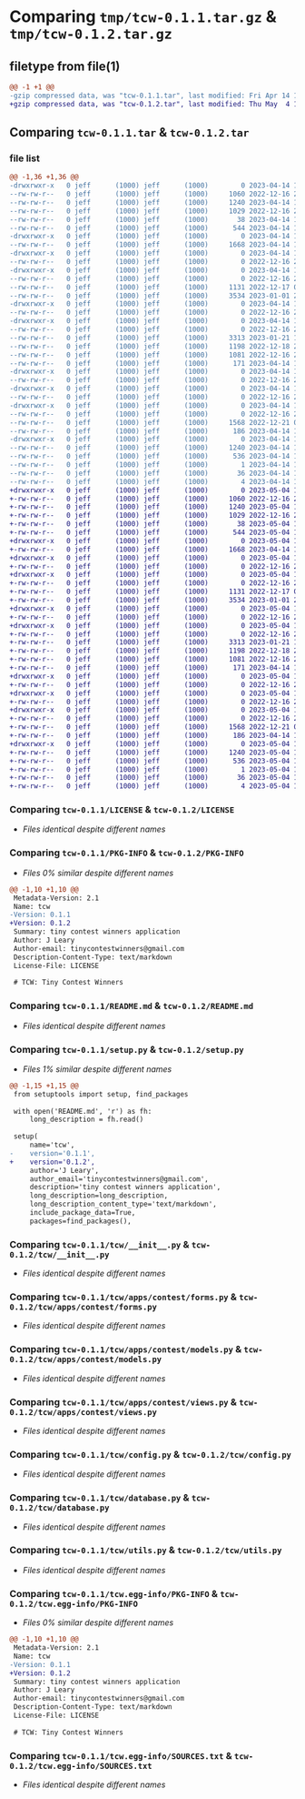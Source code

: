 # Comparing `tmp/tcw-0.1.1.tar.gz` & `tmp/tcw-0.1.2.tar.gz`

## filetype from file(1)

```diff
@@ -1 +1 @@
-gzip compressed data, was "tcw-0.1.1.tar", last modified: Fri Apr 14 11:52:47 2023, max compression
+gzip compressed data, was "tcw-0.1.2.tar", last modified: Thu May  4 15:47:59 2023, max compression
```

## Comparing `tcw-0.1.1.tar` & `tcw-0.1.2.tar`

### file list

```diff
@@ -1,36 +1,36 @@
-drwxrwxr-x   0 jeff      (1000) jeff      (1000)        0 2023-04-14 11:52:47.745005 tcw-0.1.1/
--rw-rw-r--   0 jeff      (1000) jeff      (1000)     1060 2022-12-16 20:39:46.000000 tcw-0.1.1/LICENSE
--rw-rw-r--   0 jeff      (1000) jeff      (1000)     1240 2023-04-14 11:52:47.745005 tcw-0.1.1/PKG-INFO
--rw-rw-r--   0 jeff      (1000) jeff      (1000)     1029 2022-12-16 20:39:46.000000 tcw-0.1.1/README.md
--rw-rw-r--   0 jeff      (1000) jeff      (1000)       38 2023-04-14 11:52:47.745005 tcw-0.1.1/setup.cfg
--rw-rw-r--   0 jeff      (1000) jeff      (1000)      544 2023-04-14 11:47:13.000000 tcw-0.1.1/setup.py
-drwxrwxr-x   0 jeff      (1000) jeff      (1000)        0 2023-04-14 11:52:47.741006 tcw-0.1.1/tcw/
--rw-rw-r--   0 jeff      (1000) jeff      (1000)     1668 2023-04-14 11:48:11.000000 tcw-0.1.1/tcw/__init__.py
-drwxrwxr-x   0 jeff      (1000) jeff      (1000)        0 2023-04-14 11:52:47.745005 tcw-0.1.1/tcw/apps/
--rw-rw-r--   0 jeff      (1000) jeff      (1000)        0 2022-12-16 20:39:46.000000 tcw-0.1.1/tcw/apps/__init__.py
-drwxrwxr-x   0 jeff      (1000) jeff      (1000)        0 2023-04-14 11:52:47.745005 tcw-0.1.1/tcw/apps/contest/
--rw-rw-r--   0 jeff      (1000) jeff      (1000)        0 2022-12-16 20:39:46.000000 tcw-0.1.1/tcw/apps/contest/__init__.py
--rw-rw-r--   0 jeff      (1000) jeff      (1000)     1131 2022-12-17 03:59:32.000000 tcw-0.1.1/tcw/apps/contest/forms.py
--rw-rw-r--   0 jeff      (1000) jeff      (1000)     3534 2023-01-01 20:54:30.000000 tcw-0.1.1/tcw/apps/contest/models.py
-drwxrwxr-x   0 jeff      (1000) jeff      (1000)        0 2023-04-14 11:52:47.745005 tcw-0.1.1/tcw/apps/contest/templates/
--rw-rw-r--   0 jeff      (1000) jeff      (1000)        0 2022-12-16 20:39:46.000000 tcw-0.1.1/tcw/apps/contest/templates/__init__.py
-drwxrwxr-x   0 jeff      (1000) jeff      (1000)        0 2023-04-14 11:52:47.745005 tcw-0.1.1/tcw/apps/contest/templates/contest/
--rw-rw-r--   0 jeff      (1000) jeff      (1000)        0 2022-12-16 20:39:46.000000 tcw-0.1.1/tcw/apps/contest/templates/contest/__init__.py
--rw-rw-r--   0 jeff      (1000) jeff      (1000)     3313 2023-01-21 12:31:08.000000 tcw-0.1.1/tcw/apps/contest/views.py
--rw-rw-r--   0 jeff      (1000) jeff      (1000)     1198 2022-12-18 22:49:28.000000 tcw-0.1.1/tcw/config.py
--rw-rw-r--   0 jeff      (1000) jeff      (1000)     1081 2022-12-16 20:39:46.000000 tcw-0.1.1/tcw/database.py
--rw-rw-r--   0 jeff      (1000) jeff      (1000)      171 2023-04-14 11:51:00.000000 tcw-0.1.1/tcw/run.py
-drwxrwxr-x   0 jeff      (1000) jeff      (1000)        0 2023-04-14 11:52:47.745005 tcw-0.1.1/tcw/static/
--rw-rw-r--   0 jeff      (1000) jeff      (1000)        0 2022-12-16 20:39:46.000000 tcw-0.1.1/tcw/static/__init__.py
-drwxrwxr-x   0 jeff      (1000) jeff      (1000)        0 2023-04-14 11:52:47.745005 tcw-0.1.1/tcw/static/images/
--rw-rw-r--   0 jeff      (1000) jeff      (1000)        0 2022-12-16 20:39:46.000000 tcw-0.1.1/tcw/static/images/__init__.py
-drwxrwxr-x   0 jeff      (1000) jeff      (1000)        0 2023-04-14 11:52:47.745005 tcw-0.1.1/tcw/templates/
--rw-rw-r--   0 jeff      (1000) jeff      (1000)        0 2022-12-16 20:39:46.000000 tcw-0.1.1/tcw/templates/__init__.py
--rw-rw-r--   0 jeff      (1000) jeff      (1000)     1568 2022-12-21 05:40:29.000000 tcw-0.1.1/tcw/utils.py
--rw-rw-r--   0 jeff      (1000) jeff      (1000)      186 2023-04-14 11:50:36.000000 tcw-0.1.1/tcw/wsgi.py
-drwxrwxr-x   0 jeff      (1000) jeff      (1000)        0 2023-04-14 11:52:47.745005 tcw-0.1.1/tcw.egg-info/
--rw-rw-r--   0 jeff      (1000) jeff      (1000)     1240 2023-04-14 11:52:47.000000 tcw-0.1.1/tcw.egg-info/PKG-INFO
--rw-rw-r--   0 jeff      (1000) jeff      (1000)      536 2023-04-14 11:52:47.000000 tcw-0.1.1/tcw.egg-info/SOURCES.txt
--rw-rw-r--   0 jeff      (1000) jeff      (1000)        1 2023-04-14 11:52:47.000000 tcw-0.1.1/tcw.egg-info/dependency_links.txt
--rw-rw-r--   0 jeff      (1000) jeff      (1000)       36 2023-04-14 11:52:47.000000 tcw-0.1.1/tcw.egg-info/requires.txt
--rw-rw-r--   0 jeff      (1000) jeff      (1000)        4 2023-04-14 11:52:47.000000 tcw-0.1.1/tcw.egg-info/top_level.txt
+drwxrwxr-x   0 jeff      (1000) jeff      (1000)        0 2023-05-04 15:47:59.961240 tcw-0.1.2/
+-rw-rw-r--   0 jeff      (1000) jeff      (1000)     1060 2022-12-16 20:39:46.000000 tcw-0.1.2/LICENSE
+-rw-rw-r--   0 jeff      (1000) jeff      (1000)     1240 2023-05-04 15:47:59.961240 tcw-0.1.2/PKG-INFO
+-rw-rw-r--   0 jeff      (1000) jeff      (1000)     1029 2022-12-16 20:39:46.000000 tcw-0.1.2/README.md
+-rw-rw-r--   0 jeff      (1000) jeff      (1000)       38 2023-05-04 15:47:59.961240 tcw-0.1.2/setup.cfg
+-rw-rw-r--   0 jeff      (1000) jeff      (1000)      544 2023-05-04 15:45:54.000000 tcw-0.1.2/setup.py
+drwxrwxr-x   0 jeff      (1000) jeff      (1000)        0 2023-05-04 15:47:59.957240 tcw-0.1.2/tcw/
+-rw-rw-r--   0 jeff      (1000) jeff      (1000)     1668 2023-04-14 11:48:11.000000 tcw-0.1.2/tcw/__init__.py
+drwxrwxr-x   0 jeff      (1000) jeff      (1000)        0 2023-05-04 15:47:59.961240 tcw-0.1.2/tcw/apps/
+-rw-rw-r--   0 jeff      (1000) jeff      (1000)        0 2022-12-16 20:39:46.000000 tcw-0.1.2/tcw/apps/__init__.py
+drwxrwxr-x   0 jeff      (1000) jeff      (1000)        0 2023-05-04 15:47:59.961240 tcw-0.1.2/tcw/apps/contest/
+-rw-rw-r--   0 jeff      (1000) jeff      (1000)        0 2022-12-16 20:39:46.000000 tcw-0.1.2/tcw/apps/contest/__init__.py
+-rw-rw-r--   0 jeff      (1000) jeff      (1000)     1131 2022-12-17 03:59:32.000000 tcw-0.1.2/tcw/apps/contest/forms.py
+-rw-rw-r--   0 jeff      (1000) jeff      (1000)     3534 2023-01-01 20:54:30.000000 tcw-0.1.2/tcw/apps/contest/models.py
+drwxrwxr-x   0 jeff      (1000) jeff      (1000)        0 2023-05-04 15:47:59.961240 tcw-0.1.2/tcw/apps/contest/templates/
+-rw-rw-r--   0 jeff      (1000) jeff      (1000)        0 2022-12-16 20:39:46.000000 tcw-0.1.2/tcw/apps/contest/templates/__init__.py
+drwxrwxr-x   0 jeff      (1000) jeff      (1000)        0 2023-05-04 15:47:59.961240 tcw-0.1.2/tcw/apps/contest/templates/contest/
+-rw-rw-r--   0 jeff      (1000) jeff      (1000)        0 2022-12-16 20:39:46.000000 tcw-0.1.2/tcw/apps/contest/templates/contest/__init__.py
+-rw-rw-r--   0 jeff      (1000) jeff      (1000)     3313 2023-01-21 12:31:08.000000 tcw-0.1.2/tcw/apps/contest/views.py
+-rw-rw-r--   0 jeff      (1000) jeff      (1000)     1198 2022-12-18 22:49:28.000000 tcw-0.1.2/tcw/config.py
+-rw-rw-r--   0 jeff      (1000) jeff      (1000)     1081 2022-12-16 20:39:46.000000 tcw-0.1.2/tcw/database.py
+-rw-rw-r--   0 jeff      (1000) jeff      (1000)      171 2023-04-14 11:51:00.000000 tcw-0.1.2/tcw/run.py
+drwxrwxr-x   0 jeff      (1000) jeff      (1000)        0 2023-05-04 15:47:59.961240 tcw-0.1.2/tcw/static/
+-rw-rw-r--   0 jeff      (1000) jeff      (1000)        0 2022-12-16 20:39:46.000000 tcw-0.1.2/tcw/static/__init__.py
+drwxrwxr-x   0 jeff      (1000) jeff      (1000)        0 2023-05-04 15:47:59.961240 tcw-0.1.2/tcw/static/images/
+-rw-rw-r--   0 jeff      (1000) jeff      (1000)        0 2022-12-16 20:39:46.000000 tcw-0.1.2/tcw/static/images/__init__.py
+drwxrwxr-x   0 jeff      (1000) jeff      (1000)        0 2023-05-04 15:47:59.961240 tcw-0.1.2/tcw/templates/
+-rw-rw-r--   0 jeff      (1000) jeff      (1000)        0 2022-12-16 20:39:46.000000 tcw-0.1.2/tcw/templates/__init__.py
+-rw-rw-r--   0 jeff      (1000) jeff      (1000)     1568 2022-12-21 05:40:29.000000 tcw-0.1.2/tcw/utils.py
+-rw-rw-r--   0 jeff      (1000) jeff      (1000)      186 2023-04-14 11:50:36.000000 tcw-0.1.2/tcw/wsgi.py
+drwxrwxr-x   0 jeff      (1000) jeff      (1000)        0 2023-05-04 15:47:59.957240 tcw-0.1.2/tcw.egg-info/
+-rw-rw-r--   0 jeff      (1000) jeff      (1000)     1240 2023-05-04 15:47:59.000000 tcw-0.1.2/tcw.egg-info/PKG-INFO
+-rw-rw-r--   0 jeff      (1000) jeff      (1000)      536 2023-05-04 15:47:59.000000 tcw-0.1.2/tcw.egg-info/SOURCES.txt
+-rw-rw-r--   0 jeff      (1000) jeff      (1000)        1 2023-05-04 15:47:59.000000 tcw-0.1.2/tcw.egg-info/dependency_links.txt
+-rw-rw-r--   0 jeff      (1000) jeff      (1000)       36 2023-05-04 15:47:59.000000 tcw-0.1.2/tcw.egg-info/requires.txt
+-rw-rw-r--   0 jeff      (1000) jeff      (1000)        4 2023-05-04 15:47:59.000000 tcw-0.1.2/tcw.egg-info/top_level.txt
```

### Comparing `tcw-0.1.1/LICENSE` & `tcw-0.1.2/LICENSE`

 * *Files identical despite different names*

### Comparing `tcw-0.1.1/PKG-INFO` & `tcw-0.1.2/PKG-INFO`

 * *Files 0% similar despite different names*

```diff
@@ -1,10 +1,10 @@
 Metadata-Version: 2.1
 Name: tcw
-Version: 0.1.1
+Version: 0.1.2
 Summary: tiny contest winners application
 Author: J Leary
 Author-email: tinycontestwinners@gmail.com
 Description-Content-Type: text/markdown
 License-File: LICENSE
 
 # TCW: Tiny Contest Winners
```

### Comparing `tcw-0.1.1/README.md` & `tcw-0.1.2/README.md`

 * *Files identical despite different names*

### Comparing `tcw-0.1.1/setup.py` & `tcw-0.1.2/setup.py`

 * *Files 1% similar despite different names*

```diff
@@ -1,15 +1,15 @@
 from setuptools import setup, find_packages
 
 with open('README.md', 'r') as fh:
     long_description = fh.read()
 
 setup(
     name='tcw',
-    version='0.1.1',
+    version='0.1.2',
     author='J Leary',
     author_email='tinycontestwinners@gmail.com',
     description='tiny contest winners application',
     long_description=long_description,
     long_description_content_type='text/markdown',
     include_package_data=True,
     packages=find_packages(),
```

### Comparing `tcw-0.1.1/tcw/__init__.py` & `tcw-0.1.2/tcw/__init__.py`

 * *Files identical despite different names*

### Comparing `tcw-0.1.1/tcw/apps/contest/forms.py` & `tcw-0.1.2/tcw/apps/contest/forms.py`

 * *Files identical despite different names*

### Comparing `tcw-0.1.1/tcw/apps/contest/models.py` & `tcw-0.1.2/tcw/apps/contest/models.py`

 * *Files identical despite different names*

### Comparing `tcw-0.1.1/tcw/apps/contest/views.py` & `tcw-0.1.2/tcw/apps/contest/views.py`

 * *Files identical despite different names*

### Comparing `tcw-0.1.1/tcw/config.py` & `tcw-0.1.2/tcw/config.py`

 * *Files identical despite different names*

### Comparing `tcw-0.1.1/tcw/database.py` & `tcw-0.1.2/tcw/database.py`

 * *Files identical despite different names*

### Comparing `tcw-0.1.1/tcw/utils.py` & `tcw-0.1.2/tcw/utils.py`

 * *Files identical despite different names*

### Comparing `tcw-0.1.1/tcw.egg-info/PKG-INFO` & `tcw-0.1.2/tcw.egg-info/PKG-INFO`

 * *Files 0% similar despite different names*

```diff
@@ -1,10 +1,10 @@
 Metadata-Version: 2.1
 Name: tcw
-Version: 0.1.1
+Version: 0.1.2
 Summary: tiny contest winners application
 Author: J Leary
 Author-email: tinycontestwinners@gmail.com
 Description-Content-Type: text/markdown
 License-File: LICENSE
 
 # TCW: Tiny Contest Winners
```

### Comparing `tcw-0.1.1/tcw.egg-info/SOURCES.txt` & `tcw-0.1.2/tcw.egg-info/SOURCES.txt`

 * *Files identical despite different names*

